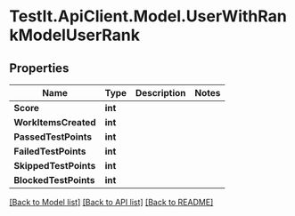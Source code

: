 # TestIt.ApiClient.Model.UserWithRankModelUserRank

## Properties

Name | Type | Description | Notes
------------ | ------------- | ------------- | -------------
**Score** | **int** |  | 
**WorkItemsCreated** | **int** |  | 
**PassedTestPoints** | **int** |  | 
**FailedTestPoints** | **int** |  | 
**SkippedTestPoints** | **int** |  | 
**BlockedTestPoints** | **int** |  | 

[[Back to Model list]](../README.md#documentation-for-models) [[Back to API list]](../README.md#documentation-for-api-endpoints) [[Back to README]](../README.md)

